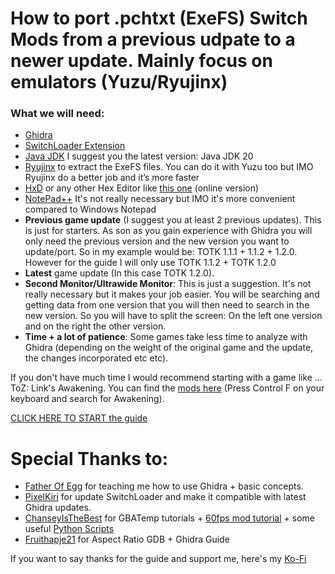 # How to port .pchtxt (ExeFS) Switch Mods from a previous udpate to a newer update. Mainly focus on emulators (Yuzu/Ryujinx)

### What we will need:

- [Ghidra](https://github.com/NationalSecurityAgency/ghidra/releases)
- [SwitchLoader Extension](https://github.com/StevensND/Ghidra-Switch-Loader/releases)
- [Java JDK](https://adoptium.net/temurin/releases/?version=20) I suggest you the latest version: Java JDK 20
- [Ryujinx](https://ryujinx.org/download/) to extract the ExeFS files. You can do it with Yuzu too but IMO Ryujinx do a better job and it’s more faster
- [HxD](https://mh-nexus.de/en/downloads.php?product=HxD20) or any other Hex Editor like [this one](https://hexed.it/) (online version)
- [NotePad++](https://notepad-plus-plus.org/downloads/) It's not really necessary but IMO it's more convenient compared to Windows Notepad
-	**Previous game update** (I suggest you at least 2 previous updates). This is just for starters. As son as you gain experience with Ghidra you will only need the previous version and the new version you want to update/port. So in my example would be: TOTK 1.1.1 + 1.1.2 + 1.2.0. However for the guide I will only use TOTK 1.1.2 + TOTK 1.2.0
-	**Latest** game update (In this case TOTK 1.2.0).
-	**Second Monitor/Ultrawide Monitor**: This is just a suggestion. It's not really necessary but it makes your job easier. You will be searching and getting data from one version that you will then need to search in the new version. So you will have to split the screen: On the left one version and on the right the other version.
-	**Time + a lot of patience**: Some games take less time to analyze with Ghidra (depending on the weight of the original game and the update, the changes incorporated etc etc).

  If you don't have much time I would recommend starting with a game like ...  ToZ: Link's Awakening. You can find the [mods here](https://yuzu-emu.org/wiki/switch-mods/) (Press Control F on your keyboard and search for Awakening).

  [CLICK HERE TO START the guide](https://github.com/StevensND/ghidra-port-mods-guide/blob/main/RyujinxSteps.md)

  # Special Thanks to:

- [Father Of Egg](https://www.reddit.com/user/Father_Of_Egg) for teaching me how to use Ghidra + basic concepts.
- [PixelKiri](https://www.reddit.com/user/PixelKiri) for update SwitchLoader and make it compatible with latest Ghidra updates.
- [ChanseyIsTheBest](https://gbatemp.net/members/chanseyisthebest.608269/) for GBATemp tutorials + [60fps mod tutorial](https://gbatemp.net/threads/how-to-make-60fps-ips-patch-for-nintendo-switch-game-ghidra-tutorial.625675/) + some useful [Python Scripts](https://github.com/ChanseyIsTheBest/NX-60FPS-RES-GFX-Cheats)
- [Fruithapje21](https://www.reddit.com/r/totkmods/comments/149lpz5/comment/jriqx7f/?context=3) for Aspect Ratio GDB + Ghidra Guide

If you want to say thanks for the guide and support me, here's my [Ko-Fi](https://ko-fi.com/stevenss)
